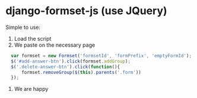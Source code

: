# django-formset-js (use JQuery)

Simple to use:
1. Load the script
1. We paste on the necessary page
```javascript
  var formset = new Formset('formsetId', 'formPrefix', 'emptyFormId');
  $('#add-answer-btn').click(formset.addGroup);
  $('.delete-answer-btn').click(function(){
      formset.removeGroup($(this).parents('.form'))
  });
```
1. We are happy
